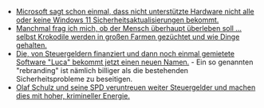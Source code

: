 * [Microsoft sagt schon einmal, dass nicht unterstützte Hardware nicht alle oder keine Windows 11 Sicherheitsaktualisierungen bekommt.](https://www.bleepingcomputer.com/news/microsoft/windows-11-may-not-get-security-updates-on-unsupported-devices/)
* [Manchmal frag ich mich, ob der Mensch überhaupt überleben soll ... selbst Krokodile werden in großen Farmen gezüchtet und wie Dinge gehalten.](https://netzfrauen.org/2021/09/05/crocodile-farming/)
* [Die, von Steuergeldern finanziert und dann noch einmal gemietete Software "Luca" bekommt jetzt einen neuen Namen.](https://tuxproject.de/blog/2021/09/medienkritik-in-kuerze-schall-und-rauch/) - Ein so genannten "rebranding" ist nämlich billiger als die bestehenden Sicherheitsprobleme zu beseitigen.
* [Olaf Schulz und seine SPD veruntreuen weiter Steuergelder und machen dies mit hoher, krimineller Energie.](https://blog.fefe.de/?ts=9fca2490)
